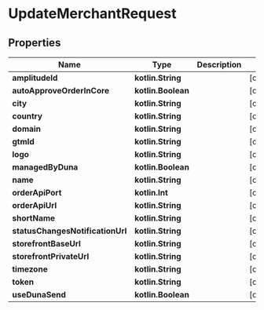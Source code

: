 
# UpdateMerchantRequest

## Properties
Name | Type | Description | Notes
------------ | ------------- | ------------- | -------------
**amplitudeId** | **kotlin.String** |  |  [optional]
**autoApproveOrderInCore** | **kotlin.Boolean** |  |  [optional]
**city** | **kotlin.String** |  |  [optional]
**country** | **kotlin.String** |  |  [optional]
**domain** | **kotlin.String** |  |  [optional]
**gtmId** | **kotlin.String** |  |  [optional]
**logo** | **kotlin.String** |  |  [optional]
**managedByDuna** | **kotlin.Boolean** |  |  [optional]
**name** | **kotlin.String** |  |  [optional]
**orderApiPort** | **kotlin.Int** |  |  [optional]
**orderApiUrl** | **kotlin.String** |  |  [optional]
**shortName** | **kotlin.String** |  |  [optional]
**statusChangesNotificationUrl** | **kotlin.String** |  |  [optional]
**storefrontBaseUrl** | **kotlin.String** |  |  [optional]
**storefrontPrivateUrl** | **kotlin.String** |  |  [optional]
**timezone** | **kotlin.String** |  |  [optional]
**token** | **kotlin.String** |  |  [optional]
**useDunaSend** | **kotlin.Boolean** |  |  [optional]



